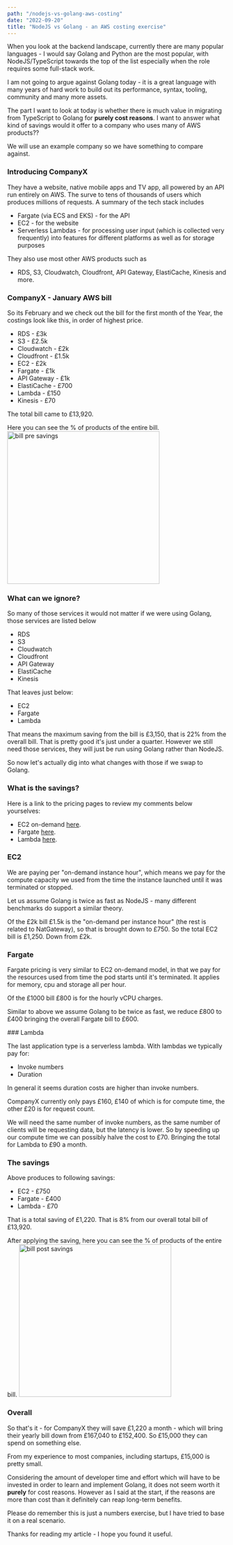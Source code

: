 ```yaml
---
path: "/nodejs-vs-golang-aws-costing"
date: "2022-09-20"
title: "NodeJS vs Golang - an AWS costing exercise"
---
```


When you look at the backend landscape, currently there are many popular languages - I would say Golang and Python are the most popular, with NodeJS/TypeScript towards the top of the list especially when the role requires some full-stack work.

I am not going to argue against Golang today - it is a great language with many years of hard work to build out its performance, syntax, tooling, community and many more assets.

The part I want to look at today is whether there is much value in migrating from TypeScript to Golang for <b>purely cost reasons</b>.
I want to answer what kind of savings would it offer to a company who uses many of AWS products??

We will use an example company so we have something to compare against.

### Introducing CompanyX

They have a website, native mobile apps and TV app, all powered by an API run entirely on AWS. The surve to tens of thousands of users which produces millions of requests.
A summary of the tech stack includes

- Fargate (via ECS and EKS) - for the API
- EC2 - for the website
- Serverless Lambdas - for processing user input (which is collected very frequently) into features for different platforms as well as for storage purposes

They also use most other AWS products such as

- RDS, S3, Cloudwatch, Cloudfront, API Gateway, ElastiCache, Kinesis and more.

### CompanyX - January AWS bill

So its February and we check out the bill for the first month of the Year, the costings look like this, in order of highest price.

- RDS - £3k
- S3 - £2.5k
- Cloudwatch - £2k
- Cloudfront - £1.5k
- EC2 - £2k
- Fargate - £1k
- API Gateway - £1k
- ElastiCache - £700
- Lambda - £150
- Kinesis - £70

The total bill came to £13,920.

Here you can see the % of products of the entire bill.
<img src="/images/total-bill-pre-savings.png" alt="bill pre savings" width="350px">


### What can we ignore?

So many of those services it would not matter if we were using Golang, those services are listed below

- RDS
- S3
- Cloudwatch
- Cloudfront
- API Gateway
- ElastiCache
- Kinesis

That leaves just below:

- EC2
- Fargate
- Lambda

That means the maximum saving from the bill is £3,150, that is 22% from the overall bill. That is pretty good it's just under a quarter. However we still need those services, they will just be run using Golang rather than NodeJS.

So now let's actually dig into what changes with those if we swap to Golang.

### What is the savings?

Here is a link to the pricing pages to review my comments below yourselves:

- EC2 on-demand [here](https://aws.amazon.com/ec2/pricing/on-demand/).
- Fargate [here](https://aws.amazon.com/fargate/pricing/).
- Lambda [here](https://aws.amazon.com/lambda/pricing/).

### EC2

We are paying per "on-demand instance hour", which means we pay for the compute capacity we used from the time the instance launched until it was terminated or stopped.

Let us assume Golang is twice as fast as NodeJS - many different benchmarks do support a similar theory.

Of the £2k bill £1.5k is the "on-demand per instance hour" (the rest is related to NatGateway), so that is brought down to £750. So the total EC2 bill is £1,250. Down from £2k.

### Fargate

Fargate pricing is very similar to EC2 on-demand model, in that we pay for the resources used from time the pod starts until it's terminated. It applies for memory, cpu and storage all per hour.

Of the £1000 bill £800 is for the hourly vCPU charges.

Similar to above we assume Golang to be twice as fast, we reduce £800 to £400 bringing the overall Fargate bill to £600.

### Lambda

The last application type is a serverless lambda. With lambdas we typically pay for:

- Invoke numbers
- Duration

In general it seems duration costs are higher than invoke numbers.

CompanyX currently only pays £160, £140 of which is for compute time, the other £20 is for request count.

We will need the same number of invoke numbers, as the same number of clients will be requesting data, but the latency is lower.
So by speeding up our compute time we can possibly halve the cost to £70. Bringing the total for Lambda to £90 a month.

### The savings

Above produces to following savings:

- EC2 - £750
- Fargate - £400
- Lambda - £70

That is a total saving of £1,220. That is 8% from our overall total bill of £13,920.

After applying the saving, here you can see the % of products of the entire bill.
<img src="/images/total-bill-post-savings.png" alt="bill post savings" width="350px">

### Overall

So that's it - for CompanyX they will save £1,220 a month - which will bring their yearly bill down from £167,040 to £152,400. So £15,000 they can spend on something else.

From my experience to most companies, including startups, £15,000 is pretty small.

Considering the amount of developer time and effort which will have to be invested in order to learn and implement Golang, it does not seem worth it <b>purely</b> for cost reasons. However as I said at the start, if the reasons are more than cost than it definitely can reap long-term benefits.

Please do remember this is just a numbers exercise, but I have tried to base it on a real scenario.

Thanks for reading my article - I hope you found it useful.

